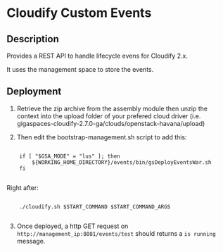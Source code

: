 # Cloudify Custom Events

## Description

Provides a REST API to handle lifecycle evens for Cloudify 2.x.

It uses the management space to store the events.

## Deployment

1. Retrieve the zip archive from the assembly module then unzip the context into the upload folder of your prefered cloud driver (i.e. gigaspaces-cloudify-2.7.0-ga/clouds/openstack-havana/upload)

2. Then edit the bootstrap-management.sh script to add this:

```
	
	if [ "$GSA_MODE" = "lus" ]; then
		${WORKING_HOME_DIRECTORY}/events/bin/gsDeployEventsWar.sh
	fi
	
```

Right after:

```
	
	./cloudify.sh $START_COMMAND $START_COMMAND_ARGS
	
```

3. Once deployed, a http GET request on `http://management_ip:8081/events/test` should returns a  `is running` message.